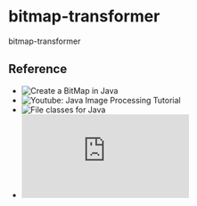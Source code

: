 # bitmap-transformer
bitmap-transformer

## Reference
- ![Create a BitMap in Java](https://www.delftstack.com/howto/java/create-a-bitmap-image-in-java/)
- ![Youtube: Java Image Processing Tutorial](https://www.youtube.com/watch?v=CBNyxH_NSDs)
- ![File classes for Java](https://www.geeksforgeeks.org/file-class-in-java/)
- ![Oracle Docs: Class Buffered Image](https://docs.oracle.com/javase/7/docs/api/java/awt/image/BufferedImage.html)

